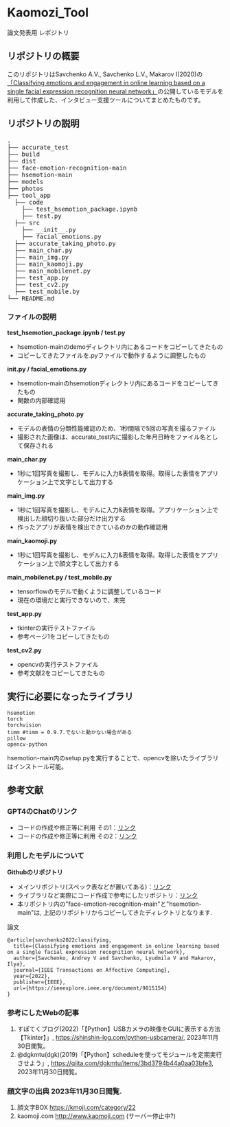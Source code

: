 # Kaomozi_Tool
論文発表用 レポジトリ

<h2>リポジトリの概要</h2>
このリポジトリはSavchenko A.V., Savchenko L.V., Makarov I(2020)の<a href = "https://paperswithcode.com/paper/classifying-emotions-and-engagement-in-online">「Classifying emotions and engagement in online learning based on a single facial expression recognition neural network」</a>の公開しているモデルを利用して作成した、インタビュー支援ツールについてまとめたものです。

<h2>リポジトリの説明</h2>
<pre>
.
├── accurate_test
├── build
├── dist
├── face-emotion-recognition-main
├── hsemotion-main
├── models
├── photos
├── tool_app
  ├── code
    ├── test_hsemotion_package.ipynb
    ├── test.py
  ├── src
    ├── __init__.py
    ├── facial_emotions.py
  ├── accurate_taking_photo.py
  ├── main_char.py
  ├── main_img.py
  ├── main_kaomoji.py
  ├── main_mobilenet.py
  ├── test_app.py
  ├── test_cv2.py
  ├── test_mobile.by
└── README.md
</pre>

<h3>ファイルの説明</h3>

**test_hsemotion_package.ipynb / test.py**
- hsemotion-mainのdemoディレクトリ内にあるコードをコピーしてきたもの
- コピーしてきたファイルを.pyファイルで動作するように調整したもの

**__init__.py / facial_emotions.py**
- hsemotion-mainのhsemotionディレクトリ内にあるコードをコピーしてきたもの
- 関数の内部確認用

**accurate_taking_photo.py**
- モデルの表情の分類性能確認のため、1秒間隔で5回の写真を撮るファイル
- 撮影された画像は、accurate_test内に撮影した年月日時をファイル名として保存される
  
**main_char.py**
- 1秒に1回写真を撮影し、モデルに入力&表情を取得。取得した表情をアプリケーション上で文字として出力する

**main_img.py**
- 1秒に1回写真を撮影し、モデルに入力&表情を取得。アプリケーション上で検出した顔切り抜いた部分だけ出力する
- 作ったアプリが表情を検出できているのかの動作確認用

**main_kaomoji.py**
- 1秒に1回写真を撮影し、モデルに入力&表情を取得。取得した表情をアプリケーション上で顔文字として出力する

**main_mobilenet.py / test_mobile.py**
- tensorflowのモデルで動くように調整しているコード
- 現在の環境だと実行できないので、未完

**test_app.py**
- tkinterの実行テストファイル
- 参考ページ1をコピーしてきたもの

**test_cv2.py**
- opencvの実行テストファイル
- 参考文献2をコピーしてきたもの

<h2>実行に必要になったライブラリ</h2>

```
hsemotion
torch
torchvision
timm #timm = 0.9.7.でないと動かない場合がある
pillow
opencv-python
```
hsemotion-main内のsetup.pyを実行することで、opencvを除いたライブラリはインストール可能。


<h2>参考文献</h2>
<h3>GPT4のChatのリンク</h3>

- コードの作成や修正等に利用 その1：<a href = "https://chat.openai.com/share/66b9ef5d-d084-4ec6-ba31-45275210074d">リンク</a>
- コードの作成や修正等に利用 その2：<a href = "https://chat.openai.com/share/5b0b4a1e-862e-4fdf-b264-3cfdfd414862">リンク</a>

<h3>利用したモデルについて</h3>

**Githubのリポジトリ**
- メインリポジトリ(スペック表などが置いてある)：<a href = "https://github.com/HSE-asavchenko/face-emotion-recognition/tree/main">リンク</a>
- ライブラリなど実際にコード作成で参考にしたリポジトリ：<a href = "https://github.com/HSE-asavchenko/hsemotion">リンク</a>
- 本リポジトリ内の"face-emotion-recognition-main"と"hsemotion-main"は, 上記のリポジトリからコピーしてきたディレクトリとなります.

論文
```
@article{savchenko2022classifying,
  title={Classifying emotions and engagement in online learning based on a single facial expression recognition neural network},
  author={Savchenko, Andrey V and Savchenko, Lyudmila V and Makarov, Ilya},
  journal={IEEE Transactions on Affective Computing},
  year={2022},
  publisher={IEEE},
  url={https://ieeexplore.ieee.org/document/9815154}
}
```

<h3>参考にしたWebの記事</h3>

1. すぽてくブログ(2022)「【Python】USBカメラの映像をGUIに表示する方法【Tkinter】」, https://shinshin-log.com/python-usbcamera/, 2023年11月30日閲覧。
1. @dgkmtu(dgk)(2019)「【Python】scheduleを使ってモジュールを定期実行させよう」, https://qiita.com/dgkmtu/items/3bd3794b44a0aa03bfe3, 2023年11月30日閲覧。

<h3>顔文字の出典 2023年11月30日閲覧.</h3>

1. 顔文字BOX https://kmoji.com/category/22
1. kaomoji.com http://www.kaomoji.com (サーバー停止中?)